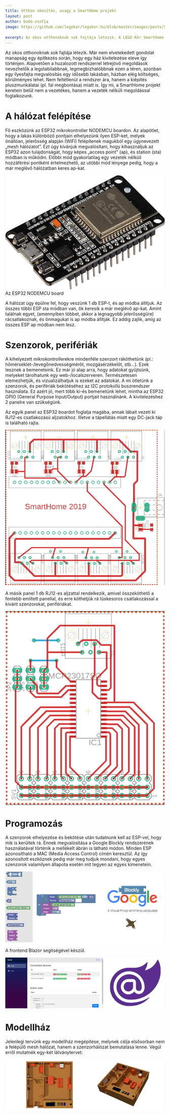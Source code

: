 ```yaml
---
title: Otthon okosítás, avagy a SmartHome projekt
layout: post
author: bodo-zsofia
image: https://github.com/legokor/legokor.hu/blob/master/images/posts/Smarthome_19_10_29/7.SH_Haz_Modell_Profil_Alpha.png?raw=true

excerpt: Az okos otthonoknak sok fajtája létezik. A LEGO Kör SmartHome projekt keretein belül az utólag is könnyen beépíthető vezeték nélküli megoldással foglalkozunk. 
---
```


Az okos otthonoknak sok fajtája létezik. Már nem elvetekedett gondolat manapság egy építkezés során, hogy egy ház kivitelezése eleve így történjen. Alapvetően a huzalozott rendszerrel létrejövő megoldások nevezhetők a legstabilabbnak, legmegbízhatóbbnak ezen a téren, azonban egy ilyesfajta megvalósítás egy idősebb lakásban, házban elég költséges, körülményes lehet. Nem feltétlenül a rendszer ára, hanem a kiépítés pluszmunkálatai (pl. fal megbontása) miatt is. Így mi, a SmartHome projekt keretein belül nem a vezetékes, hanem a vezeték nélküli megoldással foglalkozunk. 

# A hálózat felépítése

Fő eszközünk az ESP32 mikrokontroller NODEMCU boardon. Az alapötlet, hogy a lakás különböző pontjain elhelyezünk ilyen ESP-ket, melyek önállóan, jelerősség alapján (WiFi) felépítenek magukból egy úgynevezett „mesh hálózatot”. Ezt úgy kívánjuk megvalósítani, hogy kihasználjuk az ESP32 azon tulajdonságát, hogy képes „access point” (ap), és station (sta) módban is működni. Előbbi mód gyakorlatilag egy vezeték nélküli hozzáférési pontként értelmezhető, az utóbbi mód lényege pedig, hogy a már meglévő hálózatban keres ap-kat.

![](/images/posts/Smarthome_19_10_29/1.SBC-NODEMCU-ESP32-01.png) 
Az ESP32 NODEMCU board

A hálózat úgy épülne fel, hogy veszünk 1 db ESP-t, és ap módba állítjuk. Az összes többi ESP sta módban van, ők keresik a már meglévő ap-kat. Amint találnak egyet, (amennyiben többet, akkor a legnagyobb jelerősségűre) rácsatlakoznak, és önmagukat is ap módba állítják.  Ez addig zajlik, amíg az összes ESP ap módban nem lesz. 

# Szenzorok, perifériák

A kihelyezett mikrokontrollerekre mindenféle szenzort ráköthetünk (pl.: hőmérséklet-/levegőnedvességmérőt, mozgásérzékelőt, stb...). Ezek lesznek a bemeneteink. Ez már jó alap arra, hogy adatokat gyűjtsünk, melyeket tárolhatunk egy web-/localszerveren. Természetesen elemezhetjük, és vizualizálhatjuk is ezeket az adatokat. A mi ötletünk a szenzorok, és perifériák bekötéséhez az I2C protokollú buszrendszer használata. Ez azért jó, mert több ki-és bemenetünk lehet, mintha az ESP32 GPIO (General Purpose Input/Output) portjait használnánk. A kivitelezéshez 2 panelre van szükségünk.

Az egyik panel az ESP32 boardot foglalja magába, annak lábait vezeti ki RJ12-es csatlakozású aljzatokhoz. Illetve a tápellátás miatt egy DC-jack táp is található rajta.

![](/images/posts/Smarthome_19_10_29/2.nyak_esp32.png)  

A másik panel 1 db RJ12-es aljzattal rendelkezik, amivel összeköthető a fentebb említett panellal, és erre köthetjük rá tüskesoros csatlakozással a kívánt szenzorokat, perifériákat.

![](/images/posts/Smarthome_19_10_29/3.nyak_szenzor.png) 

# Programozás

A szenzorok elhelyezése és bekötése után tudatnunk kell az ESP-vel, hogy mik is kerültek rá. Ennek megvalósítása a Google Blockly rendszerének használatával történik a mellékelt ábrán is látható módon. Minden ESP azonosítható a MAC (Media Access Control) címén keresztül. Az így azonosított eszköznek pedig már meg tudjuk mondani, hogy egyes szenzorok valamilyen állapota esetén mit tegyen az egyes kimenetein.
  
![](/images/posts/Smarthome_19_10_29/4.blockly.png) 

A frontend Blazor segítségével készül. 

![](/images/posts/Smarthome_19_10_29/5.blazor.png)   

# Modellház

Jelenlegi tervünk egy modellház megépítése, melynek célja elsősorban nem a felépülő mesh hálózat, hanem a szenzorhálózat bemutatása lenne. Végül erről mutatnék egy-két látványtervet:

![](/images/posts/Smarthome_19_10_29/8.SH_Haz_Modell_combined.png)   

